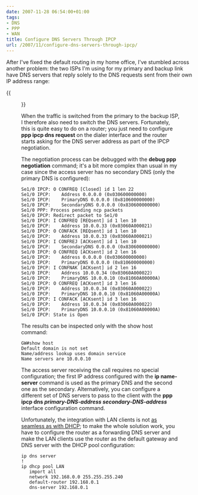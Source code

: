 ```yaml
---
date: 2007-11-28 06:54:00+01:00
tags:
- DNS
- PPP
- WAN
title: Configure DNS Servers Through IPCP
url: /2007/11/configure-dns-servers-through-ipcp/
---
```

After I\'ve fixed the default routing in my home office, I\'ve stumbled across another problem: the two ISPs I\'m using for my primary and backup link have DNS servers that reply solely to the DNS requests sent from their own IP address range:

{{<figure src="/2007/11/homeSetupDNS.jpg">}}

When the traffic is switched from the primary to the backup ISP, I therefore also need to switch the DNS servers. Fortunately, this is quite easy to do on a router; you just need to configure **ppp ipcp dns request** on the dialer interface and the router starts asking for the DNS server address as part of the IPCP negotiation.
<!--more-->
The negotiation process can be debugged with the **debug ppp negotiation** command; it\'s a bit more complex than usual in my case since the access server has no secondary DNS (only the primary DNS is configured):

``` {.code}
Se1/0 IPCP: O CONFREQ [Closed] id 1 len 22
Se1/0 IPCP:    Address 0.0.0.0 (0x030600000000)
Se1/0 IPCP:    PrimaryDNS 0.0.0.0 (0x810600000000)
Se1/0 IPCP:    SecondaryDNS 0.0.0.0 (0x830600000000)
Se1/0 PPP: Process pending ncp packets
Se1/0 IPCP: Redirect packet to Se1/0
Se1/0 IPCP: I CONFREQ [REQsent] id 1 len 10
Se1/0 IPCP:    Address 10.0.0.33 (0x03060A000021)
Se1/0 IPCP: O CONFACK [REQsent] id 1 len 10
Se1/0 IPCP:    Address 10.0.0.33 (0x03060A000021)
Se1/0 IPCP: I CONFREJ [ACKsent] id 1 len 10
Se1/0 IPCP:    SecondaryDNS 0.0.0.0 (0x830600000000)
Se1/0 IPCP: O CONFREQ [ACKsent] id 2 len 16
Se1/0 IPCP:    Address 0.0.0.0 (0x030600000000)
Se1/0 IPCP:    PrimaryDNS 0.0.0.0 (0x810600000000)
Se1/0 IPCP: I CONFNAK [ACKsent] id 2 len 16
Se1/0 IPCP:    Address 10.0.0.34 (0x03060A000022)
Se1/0 IPCP:    PrimaryDNS 10.0.0.10 (0x81060A00000A)
Se1/0 IPCP: O CONFREQ [ACKsent] id 3 len 16
Se1/0 IPCP:    Address 10.0.0.34 (0x03060A000022)
Se1/0 IPCP:    PrimaryDNS 10.0.0.10 (0x81060A00000A)
Se1/0 IPCP: I CONFACK [ACKsent] id 3 len 16
Se1/0 IPCP:    Address 10.0.0.34 (0x03060A000022)
Se1/0 IPCP:    PrimaryDNS 10.0.0.10 (0x81060A00000A)
Se1/0 IPCP: State is Open
```

The results can be inspected only with the show host command:

``` {.code}
GW#show host
Default domain is not set
Name/address lookup uses domain service
Name servers are 10.0.0.10
```

The access server receiving the call requires no special configuration; the first IP address configured with the **ip name-server** command is used as the primary DNS and the second one as the secondary. Alternatively, you can configure a different set of DNS servers to pass to the client with the **ppp ipcp dns *primary-DNS-address secondary-DNS-address*** interface configuration command.

Unfortunately, the integration with LAN clients is not [as seamless as with DHCP](/2007/08/import-dhcp-options-from-upstream-dhcp/); to make the whole solution work, you have to configure the router as a forwarding DNS server and make the LAN clients use the router as the default gateway and DNS server with the DHCP pool configuration:

``` {.code}
ip dns server
!
ip dhcp pool LAN
   import all
   network 192.168.0.0 255.255.255.240
   default-router 192.168.0.1
   dns-server 192.168.0.1
```
